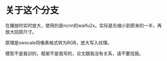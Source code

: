 # 关于这个分支

在播放时实时放大，使用的是ncnn的waifu2x。实际是先缩小到原来的一半，再放大回原尺寸。

原理是swscale将像素格式转为RGB，放大写入纹理。

模型不是我训的，框架不是我写的，论文跟我没有关系，请不要找我。